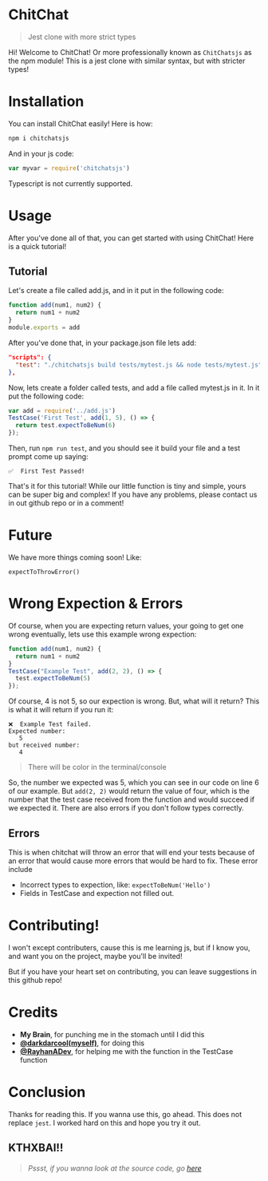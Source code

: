 # ChitChat

> Jest clone with more strict types

Hi! Welcome to ChitChat! Or more professionally known as `ChitChatsjs` as the npm module! This is a jest clone with similar syntax, but with stricter types! 

# Installation

You can install ChitChat easily! Here is how:

``` bash
npm i chitchatsjs
```

And in your js code:

``` javascript
var myvar = require('chitchatsjs')
```

Typescript is not currently supported.

# Usage

After you've done all of that, you can get started with using ChitChat! Here is a quick tutorial!

## Tutorial


Let's create a file called add.js, and in it put in the following code:

``` javascript
function add(num1, num2) {
  return num1 + num2
}
module.exports = add
```

After you've done that, in your package.json file lets add:

``` json
"scripts": {
  "test": "./chitchatsjs build tests/mytest.js && node tests/mytest.js"
},
```

Now, lets create a folder called tests, and add a file called mytest.js in it. In it put the following code:

``` javascript
var add = require('../add.js')
TestCase('First Test', add(1, 5), () => {
  return test.expectToBeNum(6)
});
```

Then, run `npm run test`, and you should see it build your file and a test prompt come up saying:

```
✅  First Test Passed!
```

That's it for this tutorial! While our little function is tiny and simple, yours can be super big and complex! If you have any problems, please contact us in out github repo or in a comment!

# Future

We have more things coming soon! Like:
```
expectToThrowError()
```

# Wrong Expection & Errors

Of course, when you are expecting return values, your going to get one wrong eventually, lets use this example wrong expection:

``` javascript
function add(num1, num2) {
  return num1 + num2
}
TestCase("Example Test", add(2, 2), () => {
  test.expectToBeNum(5)
});
```
Of course, 4 is not 5, so our expection is wrong. But, what will it return? This is what it will return if you run it:
```
❌  Example Test failed.
Expected number:
   5
but received number:
   4
```
> There will be color in the terminal/console

So, the number we expected was 5, which you can see in our code on line 6 of our example. But `add(2, 2)` would return the value of four, which is the number that the test case received from the function and would succeed if we expected it. There are also errors if you don't follow types correctly.

## Errors
This is when chitchat will throw an error that will end your tests because of an error that would cause more errors that would be hard to fix. These error include

- Incorrect types to expection, like: `expectToBeNum('Hello')`
- Fields in TestCase and expection not filled out.
# Contributing!

I won't except contributers, cause this is me learning js, but if I know you, and want you on the project, maybe you'll be invited! 

But if you have your heart set on contributing, you can leave suggestions in this github repo!

# Credits

* **My Brain**, for punching me in the stomach until I did this
* [**@darkdarcool(myself)**](https://github.com/darkdarcool), for doing this
* [**@RayhanADev**](https://github.com/RayhanADev), for helping me with the function in the TestCase function 

# Conclusion

Thanks for reading this. If you wanna use this, go ahead. This does not replace `jest`. I worked hard on this and hope you try it out. 

## KTHXBAI!!

> ###### Pssst, if you wanna look at the source code, go [here](https://github.com/darkdarcool/ChitChat)
